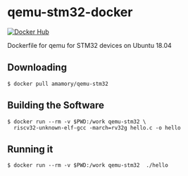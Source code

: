# qemu-stm32-docker

[![Docker Hub](https://img.shields.io/docker/pulls/amamory/qemu-stm32.svg?style=flat-square)](https://hub.docker.com/r/amamory/qemu-stm32/)

Dockerfile for qemu for STM32 devices on Ubuntu 18.04


## Downloading

```
$ docker pull amamory/qemu-stm32
```

## Building the Software

```
$ docker run --rm -v $PWD:/work qemu-stm32 \
  riscv32-unknown-elf-gcc -march=rv32g hello.c -o hello
```

## Running it

```
$ docker run --rm -v $PWD:/work qemu-stm32  ./hello
```
